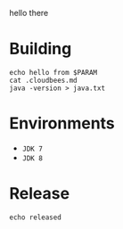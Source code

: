 hello there

# Building

    echo hello from $PARAM
    cat .cloudbees.md
    java -version > java.txt

# Environments

* `JDK 7`
* `JDK 8`

# Release

    echo released
